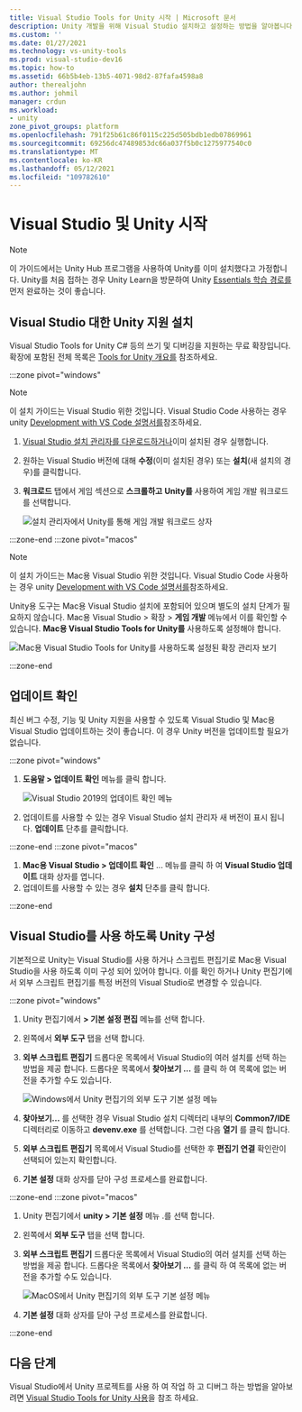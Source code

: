 ```yaml
---
title: Visual Studio Tools for Unity 시작 | Microsoft 문서
description: Unity 개발을 위해 Visual Studio 설치하고 설정하는 방법을 알아봅니다.
ms.custom: ''
ms.date: 01/27/2021
ms.technology: vs-unity-tools
ms.prod: visual-studio-dev16
ms.topic: how-to
ms.assetid: 66b5b4eb-13b5-4071-98d2-87fafa4598a8
author: therealjohn
ms.author: johmil
manager: crdun
ms.workload:
- unity
zone_pivot_groups: platform
ms.openlocfilehash: 791f25b61c86f0115c225d505bdb1edb07869961
ms.sourcegitcommit: 69256dc47489853dc66a037f5b0c1275977540c0
ms.translationtype: MT
ms.contentlocale: ko-KR
ms.lasthandoff: 05/12/2021
ms.locfileid: "109782610"
---
```

# <a name="get-started-with-visual-studio-and-unity"></a>Visual Studio 및 Unity 시작

> [!NOTE]
> 이 가이드에서는 Unity Hub 프로그램을 사용하여 Unity를 이미 설치했다고 가정합니다. Unity를 처음 접하는 경우 Unity Learn을 방문하여 Unity [Essentials 학습 경로를](https://learn.unity.com/pathway/unity-essentials) 먼저 완료하는 것이 좋습니다.

## <a name="install-unity-support-for-visual-studio"></a>Visual Studio 대한 Unity 지원 설치

Visual Studio Tools for Unity C# 등의 쓰기 및 디버깅을 지원하는 무료 확장입니다. 확장에 포함된 전체 목록은 [Tools for Unity 개요를](./visual-studio-tools-for-unity.md) 참조하세요.

:::zone pivot="windows"

> [!NOTE]
> 이 설치 가이드는 Visual Studio 위한 것입니다. Visual Studio Code 사용하는 경우 unity [Development with VS Code 설명서를](https://code.visualstudio.com/docs/other/unity)참조하세요.

1. [Visual Studio 설치 관리자를 다운로드하거나](/visualstudio/install/install-visual-studio.md)이미 설치된 경우 실행합니다.
2. 원하는 Visual Studio 버전에 대해 **수정**(이미 설치된 경우) 또는 **설치**(새 설치의 경우)를 클릭합니다.
3. **워크로드** 탭에서 게임 섹션으로 **스크롤하고** **Unity를** 사용하여 게임 개발 워크로드를 선택합니다.

    ![설치 관리자에서 Unity를 통해 게임 개발 워크로드 상자](../media/vs/unity-workload.png)

:::zone-end
:::zone pivot="macos"

> [!NOTE]
> 이 설치 가이드는 Mac용 Visual Studio 위한 것입니다. Visual Studio Code 사용하는 경우 unity [Development with VS Code 설명서를](https://code.visualstudio.com/docs/other/unity)참조하세요.

Unity용 도구는 Mac용 Visual Studio 설치에 포함되어 있으며 별도의 설치 단계가 필요하지 않습니다. Mac용 Visual Studio > 확장 > **게임 개발** 메뉴에서 이를 확인할 수 있습니다. **Mac용 Visual Studio Tools for Unity를** 사용하도록 설정해야 합니다.

![Mac용 Visual Studio Tools for Unity를 사용하도록 설정된 확장 관리자 보기](../media/vsm/unity-workload.png)

:::zone-end

## <a name="check-for-updates"></a>업데이트 확인

최신 버그 수정, 기능 및 Unity 지원을 사용할 수 있도록 Visual Studio 및 Mac용 Visual Studio 업데이트하는 것이 좋습니다. 이 경우 Unity 버전을 업데이트할 필요가 없습니다.

:::zone pivot="windows"

1. **도움말 > 업데이트 확인** 메뉴를 클릭 합니다.

    ![Visual Studio 2019의 업데이트 확인 메뉴](../media/vs/check-for-updates.png)

2. 업데이트를 사용할 수 있는 경우 Visual Studio 설치 관리자 새 버전이 표시 됩니다. **업데이트** 단추를 클릭합니다.

:::zone-end
:::zone pivot="macos"

1. **Mac용 Visual Studio > 업데이트 확인** ... 메뉴를 클릭 하 여 **Visual Studio 업데이트** 대화 상자를 엽니다.
2. 업데이트를 사용할 수 있는 경우 **설치** 단추를 클릭 합니다.

:::zone-end

## <a name="configure-unity-to-use-visual-studio"></a>Visual Studio를 사용 하도록 Unity 구성

기본적으로 Unity는 Visual Studio를 사용 하거나 스크립트 편집기로 Mac용 Visual Studio을 사용 하도록 이미 구성 되어 있어야 합니다. 이를 확인 하거나 Unity 편집기에서 외부 스크립트 편집기를 특정 버전의 Visual Studio로 변경할 수 있습니다.

:::zone pivot="windows"

1. Unity 편집기에서 **> 기본 설정 편집** 메뉴를 선택 합니다.
2. 왼쪽에서 **외부 도구** 탭을 선택 합니다.
3. **외부 스크립트 편집기** 드롭다운 목록에서 Visual Studio의 여러 설치를 선택 하는 방법을 제공 합니다. 드롭다운 목록에서 **찾아보기 ...** 를 클릭 하 여 목록에 없는 버전을 추가할 수도 있습니다.

    ![Windows에서 Unity 편집기의 외부 도구 기본 설정 메뉴](../media/vs/preferences-external-tools.png)

4. **찾아보기...** 를 선택한 경우 Visual Studio 설치 디렉터리 내부의 **Common7/IDE** 디렉터리로 이동하고 **devenv.exe** 를 선택합니다. 그런 다음 **열기** 를 클릭 합니다.
5. **외부 스크립트 편집기** 목록에서 Visual Studio를 선택한 후 **편집기 연결** 확인란이 선택되어 있는지 확인합니다.
6. **기본 설정** 대화 상자를 닫아 구성 프로세스를 완료합니다.

:::zone-end
:::zone pivot="macos"

1. Unity 편집기에서 **unity > 기본 설정** 메뉴 .를 선택 합니다.
2. 왼쪽에서 **외부 도구** 탭을 선택 합니다.
3. **외부 스크립트 편집기** 드롭다운 목록에서 Visual Studio의 여러 설치를 선택 하는 방법을 제공 합니다. 드롭다운 목록에서 **찾아보기 ...** 를 클릭 하 여 목록에 없는 버전을 추가할 수도 있습니다.

    ![MacOS에서 Unity 편집기의 외부 도구 기본 설정 메뉴](../media/vsm/preferences-external-tools.png)

4. **기본 설정** 대화 상자를 닫아 구성 프로세스를 완료합니다.

:::zone-end

## <a name="next-steps"></a>다음 단계

 Visual Studio에서 Unity 프로젝트를 사용 하 여 작업 하 고 디버그 하는 방법을 알아보려면 [Visual Studio Tools for Unity 사용](using-visual-studio-tools-for-unity.md)을 참조 하세요.
